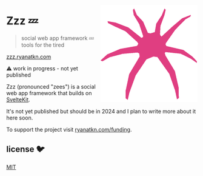[<img src="/static/favicon.png" align="right" width="256" height="256">](https://zzz.ryanatkn.com/)

# Zzz 💤

> social web app framework 💤 tools for the tired

[zzz.ryanatkn.com](https://zzz.ryanatkn.com/)

⚠️ work in progress - not yet published

Zzz (pronounced "zees") is a social web app framework
that builds on [SvelteKit](https://kit.svelte.dev/).

It's not yet published but should be in 2024 and I plan to write more about it here soon.

To support the project visit [ryanatkn.com/funding](https://www.ryanatkn.com/funding).

## license 🐦

[MIT](LICENSE)
